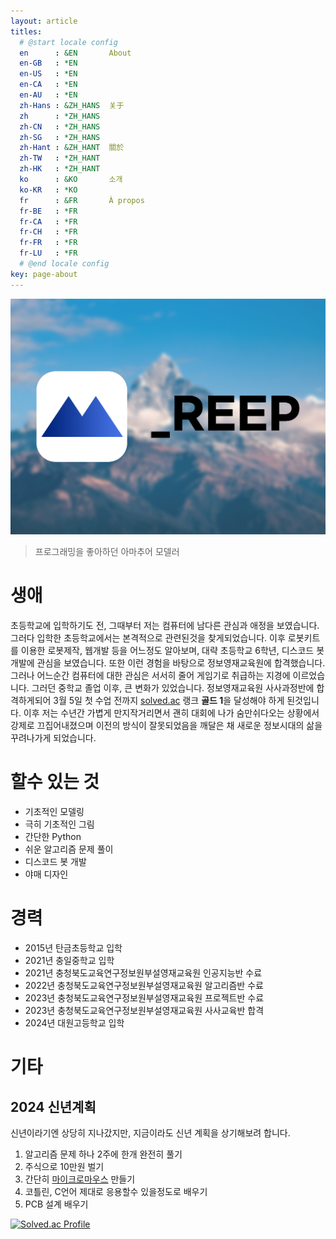 ```yaml
---
layout: article
titles:
  # @start locale config
  en      : &EN       About
  en-GB   : *EN
  en-US   : *EN
  en-CA   : *EN
  en-AU   : *EN
  zh-Hans : &ZH_HANS  关于
  zh      : *ZH_HANS
  zh-CN   : *ZH_HANS
  zh-SG   : *ZH_HANS
  zh-Hant : &ZH_HANT  關於
  zh-TW   : *ZH_HANT
  zh-HK   : *ZH_HANT
  ko      : &KO       소개
  ko-KR   : *KO
  fr      : &FR       À propos
  fr-BE   : *FR
  fr-CA   : *FR
  fr-CH   : *FR
  fr-FR   : *FR
  fr-LU   : *FR
  # @end locale config
key: page-about
---
```


![Image](assets\images\logo\REEP_About.png)

> 프로그래밍을 좋아하던 아마추어 모델러

생애
===
초등학교에 입학하기도 전, 그때부터 저는 컴퓨터에 남다른 관심과 애정을 보였습니다.
그러다 입학한 초등학교에서는 본격적으로 관련된것을 찾게되었습니다.
이후 로봇키트를 이용한 로봇제작, 웹개발 등을 어느정도 알아보며, 대략 초등학교 6학년, 디스코드 봇 개발에 관심을 보였습니다.
또한 이런 경험을 바탕으로 정보영재교육원에 합격했습니다.
그러나 어느순간 컴퓨터에 대한 관심은 서서히 줄어 게임기로 취급하는 지경에 이르었습니다.
그러던 중학교 졸업 이후, 큰 변화가 있었습니다. 정보영재교육원 사사과정반에 합격하게되어 3월 5일 첫 수업 전까지 [solved.ac](https://solved.ac/) 랭크 **골드 1**을 달성해야 하게 된것입니다.
이후 저는 수년간 가볍게 만지작거리면서 괜히 대회에 나가 숨만쉬다오는 상황에서 강제로 끄집어내졌으며 이전의 방식이 잘못되었음을 깨달은 채 새로운 정보시대의 삶을 꾸려나가게 되었습니다.

할수 있는 것
===
- 기초적인 모델링
- 극히 기초적인 그림
- 간단한 Python
- 쉬운 알고리즘 문제 풀이
- 디스코드 봇 개발
- 야매 디자인

경력
===
- 2015년 탄금초등학교 입학
- 2021년 충일중학교 입학
- 2021년 충청북도교육연구정보원부설영재교육원 인공지능반 수료
- 2022년 충청북도교육연구정보원부설영재교육원 알고리즘반 수료
- 2023년 충청북도교육연구정보원부설영재교육원 프로젝트반 수료
- 2023년 충청북도교육연구정보원부설영재교육원 사사교육반 합격
- 2024년 대원고등학교 입학

기타
===
2024 신년계획
---
신년이라기엔 상당히 지나갔지만, 지금이라도 신년 계획을 상기해보려 합니다.

1. 알고리즘 문제 하나 2주에 한개 완전히 풀기
2. 주식으로 10만원 벌기
3. 간단히 [마이크로마우스](https://en.wikipedia.org/wiki/Micromouse) 만들기
4. 코틀린, C언어 제대로 응용할수 있을정도로 배우기
5. PCB 설계 배우기

[![Solved.ac Profile](http://mazassumnida.wtf/api/v2/generate_badge?boj=repryty)](https://solved.ac/repryty/)
